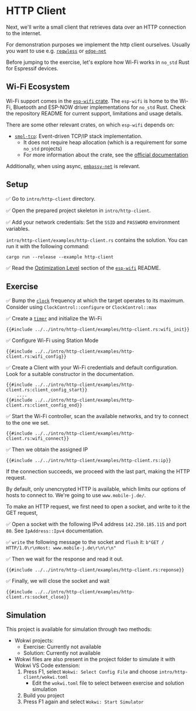 # HTTP Client
Next, we'll write a small client that retrieves data over an HTTP connection to the internet.

For demonstration purposes we implement the http client ourselves. Usually you want to use e.g. [`reqwless`](https://crates.io/crates/reqwless) or [`edge-net`](https://crates.io/crates/edge-net)

Before jumping to the exercise, let's explore how Wi-Fi works in `no_std` Rust for Espressif devices.

## Wi-Fi Ecosystem

Wi-Fi support comes in the [`esp-wifi` crate][esp-wifi]. The `esp-wifi` is home to the Wi-Fi, Bluetooth and ESP-NOW driver implementations for `no_std` Rust.
Check the repository README for current support, limitations and usage details.

There are some other relevant crates, on which `esp-wifi` depends on:
- [`smol-tcp`][smoltcp]: Event-driven TCP/IP stack implementation.
  - It does not require heap allocation (which is a requirement for some `no_std` projects)
  - For more information about the crate, see the [official documentation][smoltcp-docs]

Additionally, when using async, [`embassy-net`][embassy-net] is relevant.

[esp-wifi]: https://github.com/esp-rs/esp-hal/tree/main/esp-wifi
[embassy-net]: https://github.com/embassy-rs/embassy/tree/main/embassy-net
[smoltcp]: https://github.com/smoltcp-rs/smoltcp
[smoltcp-docs]: https://docs.rs/smoltcp/latest/smoltcp/

## Setup

✅ Go to `intro/http-client` directory.

✅ Open the prepared project skeleton in `intro/http-client`.

✅ Add your network credentials: Set the  `SSID` and `PASSWORD` environment variables.

`intro/http-client/examples/http-client.rs` contains the solution. You can run it with the following command:

```shell
cargo run --release --example http-client
```

✅ Read the [Optimization Level] section of the [`esp-wifi`] README.

[Optimization Level]: https://github.com/esp-rs/esp-hal/tree/main/esp-wifi#optimization-level
[`esp-wifi`]: https://github.com/esp-rs/esp-hal/tree/main/esp-wifi

## Exercise

✅ Bump the [`clock`][clock] frequency at which the target operates to its maximum. Consider using `ClockControl::configure` or `ClockControl::max`

✅ Create a [`timer`][timer] and initialize the Wi-Fi
```rust,ignore
{{#include ../../intro/http-client/examples/http-client.rs:wifi_init}}
```

✅ Configure Wi-Fi using Station Mode
```rust,ignore
{{#include ../../intro/http-client/examples/http-client.rs:wifi_config}}
```

✅ Create a Client with your Wi-Fi credentials and default configuration. Look for a suitable constructor in the documentation.
```rust,ignore
{{#include ../../intro/http-client/examples/http-client.rs:client_config_start}}
    ....
{{#include ../../intro/http-client/examples/http-client.rs:client_config_end}}
```

✅ Start the Wi-Fi controller, scan the available networks, and try to connect to the one we set.
```rust,ignore
{{#include ../../intro/http-client/examples/http-client.rs:wifi_connect}}
```

✅ Then we obtain the assigned IP
```rust,ignore
{{#include ../../intro/http-client/examples/http-client.rs:ip}}
```

If the connection succeeds, we proceed with the last part, making the HTTP request.

By default, only unencrypted HTTP is available, which limits our options of hosts to connect to. We're going to use `www.mobile-j.de/`.

To make an HTTP request, we first need to open a socket, and write to it the GET request,

✅ Open a socket with the following IPv4 address `142.250.185.115` and port `80`. See `IpAddress::Ipv4` documentation.

✅ `write` the following message to the socket and `flush` it: `b"GET / HTTP/1.0\r\nHost: www.mobile-j.de\r\n\r\n"`

✅ Then we wait for the response and read it out.
```rust,ignore
{{#include ../../intro/http-client/examples/http-client.rs:reponse}}
```

✅ Finally, we will close the socket and wait
```rust,ignore
{{#include ../../intro/http-client/examples/http-client.rs:socket_close}}
```

[timer]: https://docs.esp-rs.org/esp-hal/esp-hal/0.16.1/esp32c3/esp32c3/systimer/index.html
[clock]: https://docs.esp-rs.org/esp-hal/esp-hal/0.16.1/esp32c3/esp_hal/clock/index.html

## Simulation

This project is available for simulation through two methods:
- Wokwi projects:
  - Exercise: Currently not available
  - Solution: Currently not available
- Wokwi files are also present in the project folder to simulate it with Wokwi VS Code extension:
   1. Press F1, select `Wokwi: Select Config File` and choose `intro/http-client/wokwi.toml`
      - Edit the `wokwi.toml` file to select between exercise and solution simulation
   2. Build you project
   3. Press F1 again and select `Wokwi: Start Simulator`
